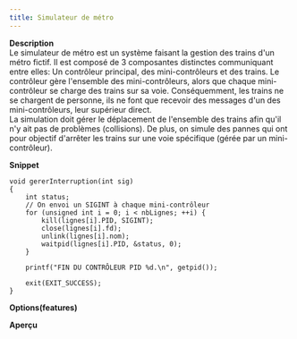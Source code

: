 ```yaml
---
title: Simulateur de métro
---
```


**Description**  
Le simulateur de métro est un système faisant la gestion des trains d'un métro fictif. Il est composé de 3 composantes distinctes communiquant entre elles: Un contrôleur principal, des mini-contrôleurs et des trains. Le contrôleur gère l'ensemble des mini-contrôleurs, alors que chaque mini-contrôleur se charge des trains sur sa voie. Conséquemment, les trains ne se chargent de personne, ils ne font que recevoir des messages d'un des mini-contrôleurs, leur supérieur direct.  
La simulation doit gérer le déplacement de l'ensemble des trains afin qu'il n'y ait pas de problèmes (collisions). De plus, on simule des pannes qui ont pour objectif d'arrêter les trains sur une voie spécifique (gérée par un mini-contrôleur).

**Snippet**
<pre><code class="language-cpp line-numbers">void gererInterruption(int sig)
{
	int status;
	// On envoi un SIGINT à chaque mini-contrôleur
	for (unsigned int i = 0; i &lt; nbLignes; ++i) {
		kill(lignes[i].PID, SIGINT);
		close(lignes[i].fd);
		unlink(lignes[i].nom);
		waitpid(lignes[i].PID, &status, 0);
	}
	
	printf("FIN DU CONTRÔLEUR PID %d.\n", getpid());
	
	exit(EXIT_SUCCESS);
}
</code></pre>

**Options(features)**

**Aperçu**

